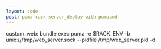 ```yaml
---
layout: code
post: puma-rack-server_deploy-with-puma.md
---
```



custom&#95;web: bundle exec puma -e $RACK&#95;ENV -b unix:///tmp/web&#95;server.sock --pidfile /tmp/web&#95;server.pid -d

